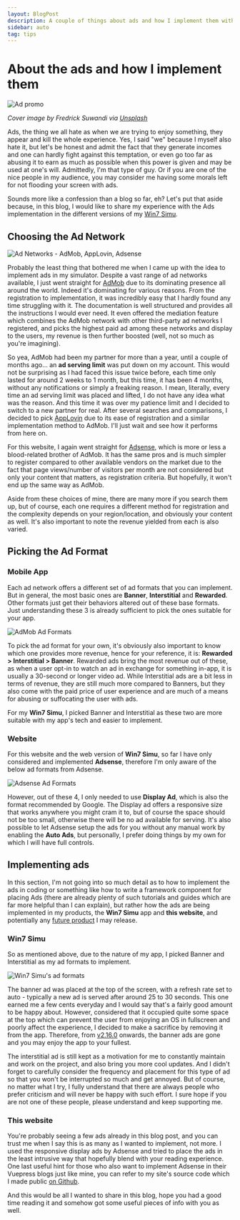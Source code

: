 ```yaml
---
layout: BlogPost
description: A couple of things about ads and how I implement them within my websites and apps
sidebar: auto
tag: tips
---
```


# About the ads and how I implement them

<m-blog-meta />

![Ad promo](https://images.unsplash.com/photo-1546142711-1e28c0540deb?auto=format&fit=crop&w=740&q=80)

_Cover image by Fredrick Suwandi via [Unsplash](https://unsplash.com/photos/csXTAyTiESo)_

Ads, the thing we all hate as when we are trying to enjoy something, they appear and kill the whole experience. Yes, I said "we" because I myself also hate it, but let's be honest and admit the fact that they generate incomes and one can hardly fight against this temptation, or even go too far as abusing it to earn as much as possible when this power is given and may be used at one's will. Admittedly, I'm that type of guy. Or if you are one of the nice people in my audience, you may consider me having some morals left for not flooding your screen with ads.

Sounds more like a confession than a blog so far, eh? Let's put that aside because, in this blog, I would like to share my experience with the Ads implementation in the different versions of my [Win7 Simu](/win7simu/about.html).

## Choosing the Ad Network

![Ad Networks - AdMob, AppLovin, Adsense](./img/ad-networks.png)

Probably the least thing that bothered me when I came up with the idea to implement ads in my simulator. Despite a vast range of ad networks available, I just went straight for [AdMob](https://admob.google.com/home/) due to its dominating presence all around the world. Indeed it's dominating for various reasons. From the registration to implementation, it was incredibly easy that I hardly found any time struggling with it. The documentation is well structured and provides all the instructions I would ever need. It even offered the mediation feature which combines the AdMob network with other third-party ad networks I registered, and picks the highest paid ad among these networks and display to the users, my revenue is then further boosted (well, not so much as you're imagining).

So yea, AdMob had been my partner for more than a year, until a couple of months ago... an **ad serving limit** was put down on my account. This would not be surprising as I had faced this issue twice before, each time only lasted for around 2 weeks to 1 month, but this time, it has been 4 months, without any notifications or simply a freaking reason. I mean, literally, every time an ad serving limit was placed and lifted, I do not have any idea what was the reason. And this time it was over my patience limit and I decided to switch to a new partner for real. After several searches and comparisons, I decided to pick [AppLovin](https://www.applovin.com/) due to its ease of registration and a similar implementation method to AdMob. I'll just wait and see how it performs from here on.

For this website, I again went straight for [Adsense](https://www.google.com/adsense/start/), which is more or less a blood-related brother of AdMob. It has the same pros and is much simpler to register compared to other available vendors on the market due to the fact that page views/number of visitors per month are not considered but only your content that matters, as registration criteria. But hopefully, it won't end up the same way as AdMob.

Aside from these choices of mine, there are many more if you search them up, but of course, each one requires a different method for registration and the complexity depends on your region/location, and obviously your content as well. It's also important to note the revenue yielded from each is also varied.

## Picking the Ad Format

### Mobile App

Each ad network offers a different set of ad formats that you can implement. But in general, the most basic ones are **Banner**, **Interstitial** and **Rewarded**. Other formats just get their behaviors altered out of these base formats. Just understanding these 3 is already sufficient to pick the ones suitable for your app.

![AdMob Ad Formats](./img/ad-formats-admob.png)

To pick the ad format for your own, it's obviously also important to know which one provides more revenue, hence for your reference, it is: **Rewarded > Interstitial > Banner**. Rewarded ads bring the most revenue out of these, as when a user opt-in to watch an ad in exchange for something in-app, it is usually a 30-second or longer video ad. While Interstitial ads are a bit less in terms of revenue, they are still much more compared to Banners, but they also come with the paid price of user experience and are much of a means for abusing or suffocating the user with ads.

For my **Win7 Simu**, I picked Banner and Interstitial as these two are more suitable with my app's tech and easier to implement.

### Website

For this website and the web version of **Win7 Simu**, so far I have only considered and implemented **Adsense**, therefore I'm only aware of the below ad formats from Adsense.

![Adsense Ad Formats](./img/ad-formats-adsense.png)

However, out of these 4, I only needed to use **Display Ad**, which is also the format recommended by Google. The Display ad offers a responsive size that works anywhere you might cram it to, but of course the space should not be too small, otherwise there will be no ad available for serving. It's also possible to let Adsense setup the ads for you without any manual work by enabling the **Auto Ads**, but personally, I prefer doing things by my own for which I will have full controls.

<google-ads />

## Implementing ads

In this section, I'm not going into so much detail as to how to implement the ads in coding or something like how to write a framework component for placing Ads (there are already plenty of such tutorials and guides which are far more helpful than I can explain), but rather how the ads are being implemented in my products, the **Win7 Simu** app and **this website**, and potentially any [future product](/brick1100/about.html) I may release.

### Win7 Simu

So as mentioned above, due to the nature of my app, I picked Banner and Interstitial as my ad formats to implement.

![Win7 Simu's ad formats](./img/my-ad-formats.png)

The banner ad was placed at the top of the screen, with a refresh rate set to auto - typically a new ad is served after around 25 to 30 seconds. This one earned me a few cents everyday and I would say that's a fairly good amount to be happy about. However, considered that it occupied quite some space at the top which can prevent the user from enjoying an OS in fullscreen and poorly affect the experience, I decided to make a sacrifice by removing it from the app. Therefore, from [v2.16.0](/win7simu/changelog.html#2-16-0) onwards, the banner ads are gone and you may enjoy the app to your fullest.

The interstitial ad is still kept as a motivation for me to constantly maintain and work on the project, and also bring you more cool updates. And I didn't forget to carefully consider the frequency and placement for this type of ad so that you won't be interrupted so much and get annoyed. But of course, no matter what I try, I fully understand that there are always people who prefer criticism and will never be happy with such effort. I sure hope if you are not one of these people, please understand and keep supporting me.

### This website

You're probably seeing a few ads already in this blog post, and you can trust me when I say this is as many as I wanted to implement, not more. I used the responsive display ads by Adsense and tried to place the ads in the least intrusive way that hopefully blend with your reading experience. One last useful hint for those who also want to implement Adsense in their Vuepress blogs just like mine, you can refer to my site's source code which I made public [on Github](https://github.com/Visnalize/visnalize.github.io/tree/dev).

And this would be all I wanted to share in this blog, hope you had a good time reading it and somehow got some useful pieces of info with you as well.

<m-blog-tag-list :tags="$page.frontmatter.tag" showIcon />

<google-ads />
